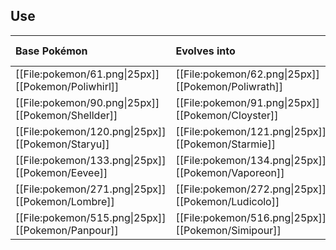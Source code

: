 ## Use
Base Pokémon |Evolves into |Available in
:---|:---|:---
[[File:pokemon/61.png\|25px]] [[Pokemon/Poliwhirl]]  | [[File:pokemon/62.png\|25px]] [[Pokemon/Poliwrath]] |All regions
[[File:pokemon/90.png\|25px]] [[Pokemon/Shellder]]  | [[File:pokemon/91.png\|25px]] [[Pokemon/Cloyster]] |All regions
[[File:pokemon/120.png\|25px]] [[Pokemon/Staryu]]  | [[File:pokemon/121.png\|25px]] [[Pokemon/Starmie]] |All regions
[[File:pokemon/133.png\|25px]] [[Pokemon/Eevee]]  | [[File:pokemon/134.png\|25px]] [[Pokemon/Vaporeon]] |All regions
[[File:pokemon/271.png\|25px]] [[Pokemon/Lombre]]  | [[File:pokemon/272.png\|25px]] [[Pokemon/Ludicolo]] |Hoenn onward
[[File:pokemon/515.png\|25px]] [[Pokemon/Panpour]]  | [[File:pokemon/516.png\|25px]] [[Pokemon/Simipour]] |Unova onward